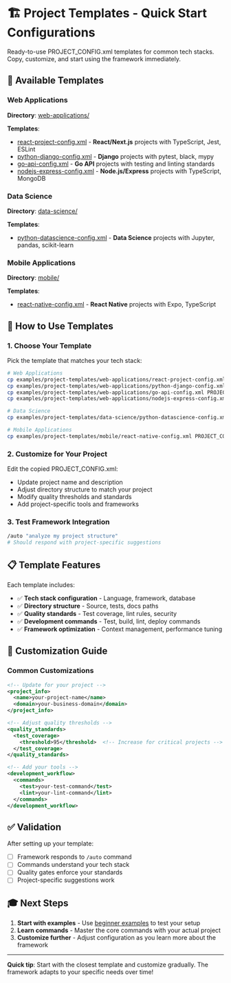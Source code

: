 # 🏗️ Project Templates - Quick Start Configurations

Ready-to-use PROJECT_CONFIG.xml templates for common tech stacks. Copy, customize, and start using the framework immediately.

## 🚀 Available Templates

### Web Applications
**Directory**: [web-applications/](web-applications/)

**Templates**:
- [react-project-config.xml](web-applications/react-project-config.xml) - **React/Next.js** projects with TypeScript, Jest, ESLint
- [python-django-config.xml](web-applications/python-django-config.xml) - **Django** projects with pytest, black, mypy
- [go-api-config.xml](web-applications/go-api-config.xml) - **Go API** projects with testing and linting standards
- [nodejs-express-config.xml](web-applications/nodejs-express-config.xml) - **Node.js/Express** projects with TypeScript, MongoDB

### Data Science
**Directory**: [data-science/](data-science/)

**Templates**:
- [python-datascience-config.xml](data-science/python-datascience-config.xml) - **Data Science** projects with Jupyter, pandas, scikit-learn

### Mobile Applications
**Directory**: [mobile/](mobile/)

**Templates**:
- [react-native-config.xml](mobile/react-native-config.xml) - **React Native** projects with Expo, TypeScript

## 🎯 How to Use Templates

### 1. Choose Your Template
Pick the template that matches your tech stack:
```bash
# Web Applications
cp examples/project-templates/web-applications/react-project-config.xml PROJECT_CONFIG.xml
cp examples/project-templates/web-applications/python-django-config.xml PROJECT_CONFIG.xml
cp examples/project-templates/web-applications/go-api-config.xml PROJECT_CONFIG.xml
cp examples/project-templates/web-applications/nodejs-express-config.xml PROJECT_CONFIG.xml

# Data Science
cp examples/project-templates/data-science/python-datascience-config.xml PROJECT_CONFIG.xml

# Mobile Applications
cp examples/project-templates/mobile/react-native-config.xml PROJECT_CONFIG.xml
```

### 2. Customize for Your Project
Edit the copied PROJECT_CONFIG.xml:
- Update project name and description
- Adjust directory structure to match your project
- Modify quality thresholds and standards
- Add project-specific tools and frameworks

### 3. Test Framework Integration
```bash
/auto "analyze my project structure"
# Should respond with project-specific suggestions
```

## 📋 Template Features

Each template includes:
- ✅ **Tech stack configuration** - Language, framework, database
- ✅ **Directory structure** - Source, tests, docs paths
- ✅ **Quality standards** - Test coverage, lint rules, security
- ✅ **Development commands** - Test, build, lint, deploy commands
- ✅ **Framework optimization** - Context management, performance tuning

## 🔧 Customization Guide

### Common Customizations
```xml
<!-- Update for your project -->
<project_info>
  <name>your-project-name</name>
  <domain>your-business-domain</domain>
</project_info>

<!-- Adjust quality thresholds -->
<quality_standards>
  <test_coverage>
    <threshold>95</threshold>  <!-- Increase for critical projects -->
  </test_coverage>
</quality_standards>

<!-- Add your tools -->
<development_workflow>
  <commands>
    <test>your-test-command</test>
    <lint>your-lint-command</lint>
  </commands>
</development_workflow>
```

## ✅ Validation

After setting up your template:
- [ ] Framework responds to `/auto` command
- [ ] Commands understand your tech stack
- [ ] Quality gates enforce your standards
- [ ] Project-specific suggestions work

## 🎓 Next Steps

1. **Start with examples** - Use [beginner examples](../01-beginner/) to test your setup
2. **Learn commands** - Master the core commands with your actual project
3. **Customize further** - Adjust configuration as you learn more about the framework

---

**Quick tip**: Start with the closest template and customize gradually. The framework adapts to your specific needs over time!